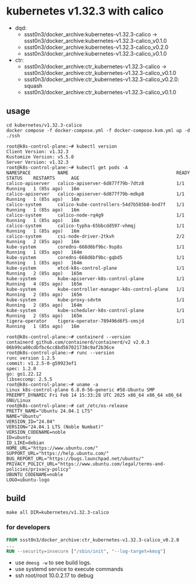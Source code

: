 # kubernetes v1.32.3 with calico

* dqd:
  * ssst0n3/docker_archive:kubernetes-v1.32.3-calico -> ssst0n3/docker_archive:kubernetes-v1.32.3-calico_v0.1.0
  * ssst0n3/docker_archive:kubernetes-v1.32.3-calico_v0.2.0
  * ssst0n3/docker_archive:kubernetes-v1.32.3-calico_v0.1.0
* ctr:
  * ssst0n3/docker_archive:ctr_kubernetes-v1.32.3-calico -> ssst0n3/docker_archive:ctr_kubernetes-v1.32.3-calico_v0.1.0
  * ssst0n3/docker_archive:ctr_kubernetes-v1.32.3-calico_v0.2.0: squash
  * ssst0n3/docker_archive:ctr_kubernetes-v1.32.3-calico_v0.1.0

## usage

```shell
cd kubernetes/v1.32.3-calico
docker compose -f docker-compose.yml -f docker-compose.kvm.yml up -d
./ssh
```

```shell
root@k8s-control-plane:~# kubectl version
Client Version: v1.32.3
Kustomize Version: v5.5.0
Server Version: v1.32.3
root@k8s-control-plane:~# kubectl get pods -A
NAMESPACE          NAME                                        READY   STATUS    RESTARTS      AGE
calico-apiserver   calico-apiserver-6d877f79b-7dtz8            1/1     Running   1 (85s ago)   16m
calico-apiserver   calico-apiserver-6d877f79b-mdkp8            1/1     Running   1 (85s ago)   16m
calico-system      calico-kube-controllers-54d7b585b8-bnd7f    1/1     Running   1 (85s ago)   16m
calico-system      calico-node-rq4g9                           1/1     Running   1 (85s ago)   16m
calico-system      calico-typha-65bbcdd597-vhmqj               1/1     Running   1 (85s ago)   16m
calico-system      csi-node-driver-2tkvh                       2/2     Running   2 (85s ago)   16m
kube-system        coredns-668d6bf9bc-9sp8s                    1/1     Running   1 (85s ago)   164m
kube-system        coredns-668d6bf9bc-gqbd5                    1/1     Running   1 (85s ago)   164m
kube-system        etcd-k8s-control-plane                      1/1     Running   2 (85s ago)   165m
kube-system        kube-apiserver-k8s-control-plane            1/1     Running   4 (85s ago)   165m
kube-system        kube-controller-manager-k8s-control-plane   1/1     Running   2 (85s ago)   165m
kube-system        kube-proxy-sdvtm                            1/1     Running   2 (85s ago)   164m
kube-system        kube-scheduler-k8s-control-plane            1/1     Running   2 (85s ago)   165m
tigera-operator    tigera-operator-789496d6f5-smsjd            1/1     Running   1 (85s ago)   16m
```

```shell
root@k8s-control-plane:~# containerd --version
containerd github.com/containerd/containerd/v2 v2.0.3 06b99ca80cdbfbc6cc8bd567021738c9af2b36ce
root@k8s-control-plane:~# runc --version
runc version 1.2.5
commit: v1.2.5-0-g59923ef1
spec: 1.2.0
go: go1.22.12
libseccomp: 2.5.5
root@k8s-control-plane:~# uname -a
Linux k8s-control-plane 6.8.0-56-generic #58-Ubuntu SMP PREEMPT_DYNAMIC Fri Feb 14 15:33:28 UTC 2025 x86_64 x86_64 x86_64 GNU/Linux
root@k8s-control-plane:~# cat /etc/os-release
PRETTY_NAME="Ubuntu 24.04.1 LTS"
NAME="Ubuntu"
VERSION_ID="24.04"
VERSION="24.04.1 LTS (Noble Numbat)"
VERSION_CODENAME=noble
ID=ubuntu
ID_LIKE=debian
HOME_URL="https://www.ubuntu.com/"
SUPPORT_URL="https://help.ubuntu.com/"
BUG_REPORT_URL="https://bugs.launchpad.net/ubuntu/"
PRIVACY_POLICY_URL="https://www.ubuntu.com/legal/terms-and-policies/privacy-policy"
UBUNTU_CODENAME=noble
LOGO=ubuntu-logo
```

## build

```shell
make all DIR=kubernetes/v1.32.3-calico
```


### for developers

```dockerfile
FROM ssst0n3/docker_archive:ctr_kubernetes-v1.32.3-calico_v0.2.0
...
RUN --security=insecure ["/sbin/init", "--log-target=kmsg"]
```

* use `dmesg -w` to see build logs.
* use systemd service to execute commands
* ssh root/root 10.0.2.17 to debug
